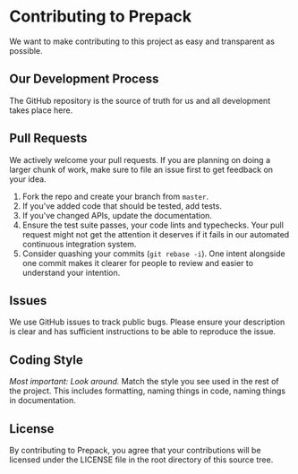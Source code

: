 # Contributing to Prepack
We want to make contributing to this project as easy and transparent as
possible.

## Our Development Process
The GitHub repository is the source of truth for us and all development takes place here.

## Pull Requests
We actively welcome your pull requests. If you are planning on doing a larger chunk of work, make sure to file an issue first to get feedback on your idea.

1. Fork the repo and create your branch from `master`.
2. If you've added code that should be tested, add tests.
3. If you've changed APIs, update the documentation.
4. Ensure the test suite passes, your code lints and typechecks. Your pull request might not get the attention it deserves if it fails in our automated continuous integration system.
5. Consider quashing your commits (`git rebase -i`). One intent alongside one commit makes it clearer for people to review and easier to understand your intention.

## Issues
We use GitHub issues to track public bugs. Please ensure your description is
clear and has sufficient instructions to be able to reproduce the issue.

## Coding Style
*Most important: Look around.* Match the style you see used in the rest of the project. This includes formatting, naming things in code, naming things in documentation.

## License
By contributing to Prepack, you agree that your contributions will be licensed
under the LICENSE file in the root directory of this source tree.
